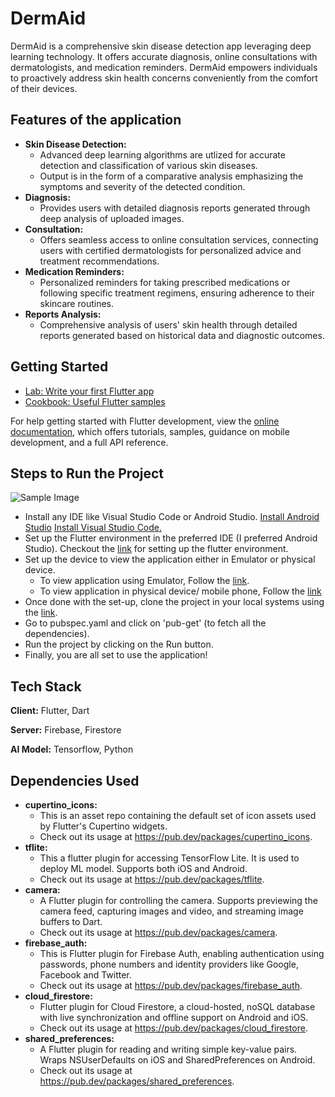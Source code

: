 
# DermAid

DermAid is a comprehensive skin disease detection app leveraging deep learning technology. It offers accurate diagnosis, online consultations with dermatologists, and medication reminders. DermAid empowers individuals to proactively address skin health concerns conveniently from the comfort of their devices.


## Features of the application


- **Skin Disease Detection:**
  - Advanced deep learning algorithms are utlized for accurate detection and classification of various skin diseases.
  - Output is in the form of a comparative analysis emphasizing the symptoms and severity of the detected condition. 
- **Diagnosis:**
  - Provides users with detailed diagnosis reports generated through deep analysis of uploaded images. 
- **Consultation:**
  - Offers seamless access to online consultation services, connecting users with certified dermatologists for personalized advice and treatment recommendations.
- **Medication Reminders:**
  - Personalized reminders for taking prescribed medications or following specific treatment regimens, ensuring adherence to their skincare routines.
- **Reports Analysis:**
  - Comprehensive analysis of users' skin health through detailed reports generated based on historical data and diagnostic outcomes. 

## Getting Started

- [Lab: Write your first Flutter app](https://docs.flutter.dev/get-started/codelab)
- [Cookbook: Useful Flutter samples](https://docs.flutter.dev/cookbook)

For help getting started with Flutter development, view the
[online documentation](https://docs.flutter.dev/), which offers tutorials,
samples, guidance on mobile development, and a full API reference.

## Steps to Run the Project
![Sample Image](https://camo.githubusercontent.com/48527564837866a4cbd547575a91db55a9699fbe1404c73bc1e39941c7c582dc/68747470733a2f2f692e7974696d672e636f6d2f76692f68667a5f417261546b5f6b2f68713732302e6a70673f7371703d2d6f61796d774568434b344645494944534672797134717041784d4941525541414141414741456c41414449516a3041674b4a442672733d414f6e34434c4162726b4f50537633686a6c32706150476456704444747a7a707451)
- Install any IDE like Visual Studio Code or Android Studio. [Install Android Studio](https://developer.android.com/studio/install) [Install Visual Studio Code.](https://code.visualstudio.com/download)
- Set up the Flutter environment in the preferred IDE (I preferred Android Studio). Checkout the [link](https://docs.flutter.dev/tools/android-studio) for setting up the flutter environment.
- Set up the device to view the application either in Emulator or physical device.
  - To view application using Emulator, Follow the [link](https://developer.android.com/studio/run/emulator).
  - To view application in physical device/ mobile phone, Follow the [link](https://stackoverflow.com/questions/54444538/how-do-i-run-test-my-flutter-app-on-a-real-device)
- Once done with the set-up, clone the project in your local systems using the [link](https://github.com/Kushagr789/DermAid).
- Go to pubspec.yaml and click on 'pub-get' (to fetch all the dependencies).
- Run the project by clicking on the Run button.
- Finally, you are all set to use the application!


## Tech Stack

**Client:** Flutter, Dart

**Server:** Firebase, Firestore

**AI Model:** Tensorflow, Python


## Dependencies Used
- **cupertino_icons:**
  - This is an asset repo containing the default set of icon assets used by Flutter's Cupertino widgets.
  - Check out its usage at https://pub.dev/packages/cupertino_icons.
- **tflite:**
  - This a flutter plugin for accessing TensorFlow Lite. It is used to deploy ML model. Supports both iOS and Android.
  - Check out its usage at https://pub.dev/packages/tflite.
- **camera:**
  - A Flutter plugin for controlling the camera. Supports previewing the camera feed, capturing images and video, and streaming image buffers to Dart.
  - Check out its usage at https://pub.dev/packages/camera.
- **firebase_auth:**
  - This is Flutter plugin for Firebase Auth, enabling authentication using passwords, phone numbers and identity providers like Google, Facebook and Twitter.
  - Check out its usage at https://pub.dev/packages/firebase_auth.
- **cloud_firestore:**
  - Flutter plugin for Cloud Firestore, a cloud-hosted, noSQL database with live synchronization and offline support on Android and iOS.
  - Check out its usage at https://pub.dev/packages/cloud_firestore.
- **shared_preferences:**
  - A Flutter plugin for reading and writing simple key-value pairs. Wraps NSUserDefaults on iOS and SharedPreferences on Android.
  - Check out its usage at https://pub.dev/packages/shared_preferences.
